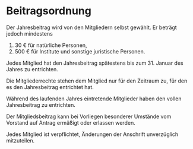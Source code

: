 # Beitragsordnung

Der Jahresbeitrag wird von den Mitgliedern selbst gewählt. Er beträgt jedoch mindestens
1. 30 € für natürliche Personen,
2. 500 € für Institute und sonstige juristische Personen. 

Jedes Mitglied hat den Jahresbeitrag spätestens bis zum 31. Januar des Jahres
zu entrichten.

Die Mitgliederrechte stehen dem Mitglied nur für den Zeitraum zu,
für den es den Jahresbeitrag entrichtet hat.

Während des laufenden Jahres eintretende Mitglieder haben
den vollen Jahresbeitrag zu entrichten.

Der Mitgliedsbeitrag kann bei Vorliegen besonderer Umstände
vom Vorstand auf Antrag ermäßigt oder erlassen werden.

Jedes Mitglied ist verpflichtet, Änderungen der
Anschrift unverzüglich mitzuteilen.
